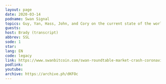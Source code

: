 ```yaml
---
layout: page
date: 2020-03-14
podname: Swan Signal
topics: Guy, Yan, Hass, John, and Cory on the current state of the world and Bitcoin
guests: 
host: Brady (transcript)
abbrev: SSL
sode: 1
star: 
lang: EN
code: legacy
link: https://www.swanbitcoin.com/swan-roundtable-market-crash-coronavirus-bitcoin-price/
podlink: 
youtube: 
archive: https://archive.ph/dKFOc
---
```

